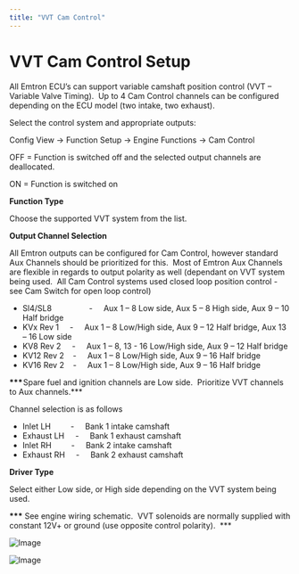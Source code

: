 ```yaml
---
title: "VVT Cam Control"
---
```


# VVT Cam Control Setup


All Emtron ECU’s can support variable camshaft position control (VVT – Variable Valve Timing).&nbsp; Up to 4 Cam Control channels can be configured depending on the ECU model (two intake, two exhaust). &nbsp;


Select the control system and appropriate outputs:&nbsp;

Config View -\> Function Setup -\> Engine Functions -\> Cam Control&nbsp;


OFF = Function is switched off and the selected output channels are deallocated.

ON = Function is switched on


**Function Type**


Choose the supported VVT system from the list. &nbsp;


**Output Channel Selection**


All Emtron outputs can be configured for Cam Control, however standard Aux Channels should be prioritized for this.&nbsp; Most of Emtron Aux Channels are flexible in regards to output polarity as well (dependant on VVT system being used.&nbsp; All Cam Control systems used closed loop position control - see Cam Switch for open loop control)


* Sl4/SL8 &nbsp; &nbsp; &nbsp; &nbsp; &nbsp; &nbsp; &nbsp; &nbsp; - &nbsp; &nbsp; Aux 1 – 8 Low side, Aux 5 – 8 High side, Aux 9 – 10 Half bridge
* KVx Rev 1 &nbsp; &nbsp; - &nbsp; &nbsp; Aux 1 – 8 Low/High side, Aux 9 – 12 Half bridge, Aux 13 – 16 Low side
* KV8 Rev 2 &nbsp; &nbsp; - &nbsp; &nbsp; Aux 1 – 8, 13 - 16 Low/High side, Aux 9 – 12 Half bridge&nbsp;
* KV12 Rev 2&nbsp; &nbsp; - &nbsp; &nbsp; Aux 1 – 8 Low/High side, Aux 9 – 16 Half bridge&nbsp;
* KV16 Rev 2&nbsp; &nbsp; - &nbsp; &nbsp; Aux 1 – 8 Low/High side, Aux 9 – 16 Half bridge&nbsp;

**\*\*\***&#8202;Spare fuel and ignition channels are Low side.&nbsp; Prioritize VVT channels to Aux channels.\*\*\*

Channel selection is as follows&nbsp;

* Inlet LH &nbsp; &nbsp; &nbsp; &nbsp; - &nbsp; &nbsp; Bank 1 intake camshaft
* Exhaust LH &nbsp; &nbsp; - &nbsp; &nbsp; Bank 1 exhaust camshaft
* Inlet RH &nbsp; &nbsp; &nbsp; &nbsp; - &nbsp; &nbsp; Bank 2 intake camshaft
* Exhaust RH &nbsp; &nbsp; - &nbsp; &nbsp; Bank 2 exhaust camshaft


**Driver Type**


Select either Low side, or High side depending on the VVT system being used. &nbsp;


**\*\*\*** See engine wiring schematic.&nbsp; VVT solenoids are normally supplied with constant 12V+ or ground (use opposite control polarity).&nbsp; \*\*\*


![Image](</lib/NewItem106.png>)

![Image](</lib/NewItem105.png>)
